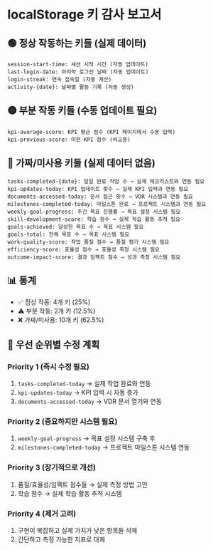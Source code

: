 # localStorage 키 감사 보고서

## 🟢 정상 작동하는 키들 (실제 데이터)
```
session-start-time: 세션 시작 시간 (자동 업데이트)
last-login-date: 마지막 로그인 날짜 (자동 업데이트)
login-streak: 연속 접속일 (자동 계산)
activity-{date}: 날짜별 활동 기록 (자동 생성)
```

## 🟡 부분 작동 키들 (수동 업데이트 필요)
```
kpi-average-score: KPI 평균 점수 (KPI 페이지에서 수동 입력)
kpi-previous-score: 이전 KPI 점수 (비교용)
```

## 🔴 가짜/미사용 키들 (실제 데이터 없음)
```
tasks-completed-{date}: 일일 완료 작업 수 → 실제 체크리스트와 연동 필요
kpi-updates-today: KPI 업데이트 횟수 → 실제 KPI 입력과 연동 필요
documents-accessed-today: 문서 접근 횟수 → VDR 시스템과 연동 필요
milestones-completed-today: 마일스톤 완료 → 프로젝트 시스템과 연동 필요
weekly-goal-progress: 주간 목표 진행률 → 목표 설정 시스템 필요
skill-development-score: 학습 점수 → 실제 학습 활동 추적 필요
goals-achieved: 달성한 목표 수 → 목표 시스템 필요
goals-total: 전체 목표 수 → 목표 시스템 필요
work-quality-score: 작업 품질 점수 → 품질 평가 시스템 필요
efficiency-score: 효율성 점수 → 효율성 측정 시스템 필요
outcome-impact-score: 결과 임팩트 점수 → 성과 측정 시스템 필요
```

## 📊 통계
- ✅ 정상 작동: 4개 키 (25%)
- ⚠️ 부분 작동: 2개 키 (12.5%)
- ❌ 가짜/미사용: 10개 키 (62.5%)

## 🎯 우선 순위별 수정 계획

### Priority 1 (즉시 수정 필요)
1. `tasks-completed-today` → 실제 작업 완료와 연동
2. `kpi-updates-today` → KPI 입력 시 자동 증가
3. `documents-accessed-today` → VDR 문서 열기와 연동

### Priority 2 (중요하지만 시스템 필요)
1. `weekly-goal-progress` → 목표 설정 시스템 구축 후
2. `milestones-completed-today` → 프로젝트 마일스톤 시스템 연동

### Priority 3 (장기적으로 개선)
1. 품질/효율성/임팩트 점수들 → 실제 측정 방법 고안
2. 학습 점수 → 실제 학습 활동 추적 시스템

### Priority 4 (제거 고려)
1. 구현이 복잡하고 실제 가치가 낮은 항목들 삭제
2. 간단하고 측정 가능한 지표로 대체